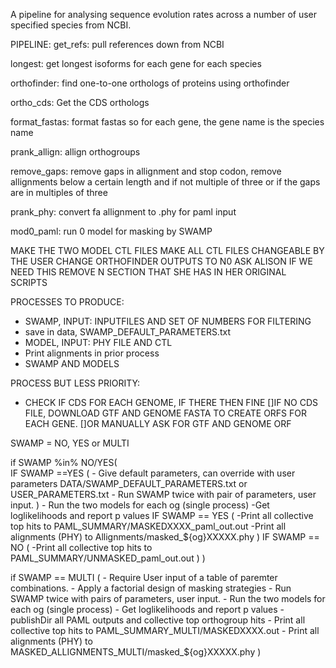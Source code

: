 A pipeline for analysing sequence evolution rates across a number of user specified species from NCBI. 

PIPELINE: 
get_refs: pull references down from NCBI 

longest: get longest isoforms for each gene for each species 

orthofinder: find one-to-one orthologs of proteins using orthofinder 

ortho_cds: Get the CDS orthologs 

format_fastas: format fastas so for each gene, the gene name is the species name 

prank_allign: allign orthogroups 

remove_gaps: remove gaps in allignment and stop codon, remove allignments below a certain length and if not multiple of three or if the gaps are in multiples of three

prank_phy: convert fa allignment to .phy for paml input 

mod0_paml: run 0 model for masking by SWAMP




MAKE THE TWO MODEL CTL FILES 
MAKE ALL CTL FILES CHANGEABLE BY THE USER
CHANGE ORTHOFINDER OUTPUTS TO N0
ASK ALISON IF WE NEED THIS REMOVE N SECTION THAT SHE HAS IN HER ORIGINAL SCRIPTS

PROCESSES TO PRODUCE:
- SWAMP, INPUT: INPUTFILES AND SET OF NUMBERS FOR FILTERING 
- save in data, SWAMP_DEFAULT_PARAMETERS.txt
- MODEL, INPUT: PHY FILE AND CTL
- Print alignments in prior process 
- SWAMP AND MODELS

PROCESS BUT LESS PRIORITY:
- CHECK IF CDS FOR EACH GENOME, IF THERE THEN FINE
	[]IF NO CDS FILE, DOWNLOAD GTF AND GENOME FASTA TO CREATE ORFS FOR EACH GENE. 
	[]OR MANUALLY ASK FOR GTF AND GENOME ORF



SWAMP = NO, YES or MULTI

if SWAMP %in% NO/YES(	
	IF SWAMP ==YES (
		- Give default parameters, can override with user parameters DATA/SWAMP_DEFAULT_PARAMETERS.txt or USER_PARAMETERS.txt
		- Run SWAMP twice with pair of parameters, user input. 
	)
	- Run the two models for each og (single process) 
	-Get loglikelihoods and report p values
	IF SWAMP == YES (
		-Print all collective top hits to PAML_SUMMARY/MASKEDXXXX_paml_out.out
		-Print all alignments (PHY) to Allignments/masked_${og}XXXXX.phy
	)
	IF SWAMP == NO (
		-Print all collective top hits to PAML_SUMMARY/UNMASKED_paml_out.out
	)
)


if SWAMP == MULTI (
	- Require User input of a table of paremter combinations. 
	- Apply a factorial design of masking strategies 
	- Run SWAMP twice with pairs of parameters, user input. 
	- Run the two models for each og (single process) 
	- Get loglikelihoods and report p values
	- publishDir all PAML outputs and collective top orthogroup hits 
	- Print all collective top hits to PAML_SUMMARY_MULTI/MASKEDXXXX.out
	- Print all alignments (PHY) to MASKED_ALLIGNMENTS_MULTI/masked_${og}XXXXX.phy
)




